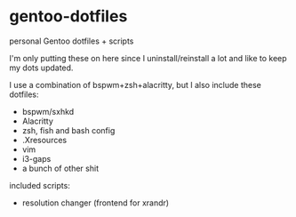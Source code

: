 # gentoo-dotfiles
personal Gentoo dotfiles + scripts

I'm only putting these on here since I uninstall/reinstall a lot and like to keep my dots updated.

I use a combination of bspwm+zsh+alacritty, but I also include these dotfiles:

- bspwm/sxhkd
- Alacritty
- zsh, fish and bash config
- .Xresources
- vim
- i3-gaps
- a bunch of other shit

included scripts:

- resolution changer (frontend for xrandr)

